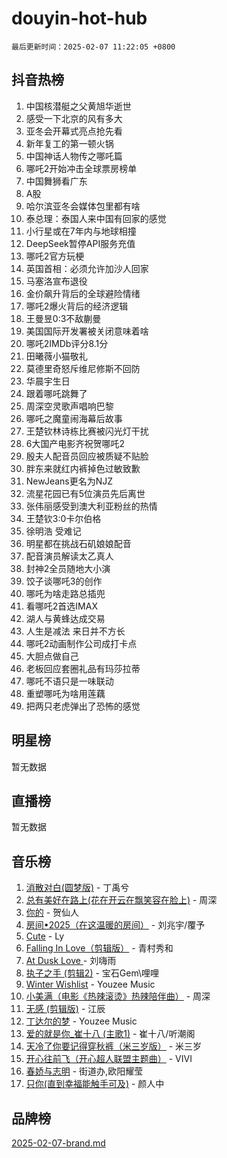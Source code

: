 # douyin-hot-hub

`最后更新时间：2025-02-07 11:22:05 +0800`

## 抖音热榜

1. 中国核潜艇之父黄旭华逝世
1. 感受一下北京的风有多大
1. 亚冬会开幕式亮点抢先看
1. 新年复工的第一顿火锅
1. 中国神话人物传之哪吒篇
1. 哪吒2开始冲击全球票房榜单
1. 中国舞狮看广东
1. A股
1. 哈尔滨亚冬会媒体包里都有啥
1. 泰总理：泰国人来中国有回家的感觉
1. 小行星或在7年内与地球相撞
1. DeepSeek暂停API服务充值
1. 哪吒2官方玩梗
1. 英国首相：必须允许加沙人回家
1. 马塞洛宣布退役
1. 金价飙升背后的全球避险情绪
1. 哪吒2爆火背后的经济逻辑
1. 王曼昱0:3不敌蒯曼
1. 美国国际开发署被关闭意味着啥
1. 哪吒2IMDb评分8.1分
1. 田曦薇小猫敬礼
1. 莫德里奇怒斥维尼修斯不回防
1. 华晨宇生日
1. 跟着哪吒跳舞了
1. 周深空灵歌声唱响巴黎
1. 哪吒之魔童闹海幕后故事
1. 王楚钦林诗栋比赛被闪光灯干扰
1. 6大国产电影齐祝贺哪吒2
1. 殷夫人配音员回应被质疑不贴脸
1. 胖东来就红内裤掉色过敏致歉
1. NewJeans更名为NJZ
1. 流星花园已有5位演员先后离世
1. 张伟丽感受到澳大利亚粉丝的热情
1. 王楚钦3:0卡尔伯格
1. 徐明浩 受难记
1. 明星都在挑战石矶娘娘配音
1. 配音演员解读太乙真人
1. 封神2全员随地大小演
1. 饺子谈哪吒3的创作
1. 哪吒为啥走路总插兜
1. 看哪吒2首选IMAX
1. 湖人与黄蜂达成交易
1. 人生是减法 来日并不方长
1. 哪吒2动画制作公司成打卡点
1. 大胆点做自己
1. 老板回应套圈礼品有玛莎拉蒂
1. 哪吒不语只是一味联动
1. 重塑哪吒为啥用莲藕
1. 把两只老虎弹出了恐怖的感觉

## 明星榜

暂无数据

## 直播榜

暂无数据

## 音乐榜

1. [消散对白(圆梦版)](https://sf5-hl-cdn-tos.douyinstatic.com/obj/tos-cn-ve-2774/og4jB5I5IizzoZVAAAzWgBMAsMDWoArfwBOiFs) - 丁禹兮
1. [总有美好在路上(花在开云在飘笑容在脸上)](https://sf6-cdn-tos.douyinstatic.com/obj/tos-cn-ve-2774/oU5u7NwtfBIvaNhoQBszOvAlRiAoiWAVVyBMq4) - 周深
1. [你的](https://sf5-hl-cdn-tos.douyinstatic.com/obj/tos-cn-ve-2774/oYuIeKf42jB7sEV6B2upMdpYAgfrQWj0FeRegh) - 贺仙人
1. [房间•2025（在这温暖的房间）](https://sf5-hl-cdn-tos.douyinstatic.com/obj/tos-cn-ve-2774/oMzJcnT8BgIetASeBfwfEeBQVNfACiCifhfZP7g) - 刘兆宇/覆予
1. [Cute](https://sf5-hl-cdn-tos.douyinstatic.com/obj/tos-cn-ve-2774/o4IbIzHWKAAB4wsS5qMBRiiAlEBGTpQRNfFvuo) - Ly
1. [Falling In Love（剪辑版）](https://sf5-hl-cdn-tos.douyinstatic.com/obj/tos-cn-ve-2774/o8ajpA8zzgBPahbBIO8AcKGBLJezFCRd1wfP9f) - 青村秀和
1. [ At Dusk  Love ](https://sf5-hl-cdn-tos.douyinstatic.com/obj/tos-cn-ve-2774/o8CrpCf5CaYgI4ZrtQgMQAFEfuGqNnRSDQAPBc) - 刘嗨雨
1. [执子之手 (剪辑2)](https://sf5-hl-cdn-tos.douyinstatic.com/obj/tos-cn-ve-2774/oUoZLQjCc31XzqsBnBQUNgeKtYPBcgbFDwtfcu) - 宝石Gem\哩哩
1. [Winter Wishlist](https://sf5-hl-cdn-tos.douyinstatic.com/obj/tos-cn-ve-2774/oIIgUOeamCFCVAzxN6MFRLIBlLGpUqQxeeHrLE) - Youzee Music
1. [小美满（电影《热辣滚烫》热辣陪伴曲）](https://sf5-hl-cdn-tos.douyinstatic.com/obj/tos-cn-ve-2774/o0GAn2lSgfZIDUgtevCGDQYnFg4CwnrBaxbTZL) - 周深
1. [无感 (剪辑版)](https://sf5-hl-cdn-tos.douyinstatic.com/obj/tos-cn-ve-2774/o0eIsUzJBDlQaQFC5OFlgbMEZC1TFYBftOBn6p) - 江辰
1. [丁达尔的梦](https://sf5-hl-cdn-tos.douyinstatic.com/obj/tos-cn-ve-2774/oMU3WirUZBVQkAC9ccG5P2IQirziZM2RTInUY) - Youzee Music
1. [爱的就是你_崔十八 (主歌1)](https://sf3-cdn-tos.douyinstatic.com/obj/tos-cn-ve-2774/oI5BO5DhFZ6UTcNCnZaOCBLtZ7WIMQGfgnXf5E) - 崔十八/听潮阁
1. [天冷了你要记得穿秋裤（米三岁版）](https://sf5-hl-cdn-tos.douyinstatic.com/obj/tos-cn-ve-2774/oQlIwVIDWiZ6BQilAorS7MA0AgCkQDvcZAdm1) - 米三岁
1. [开心往前飞（开心超人联盟主题曲）](https://sf5-hl-cdn-tos.douyinstatic.com/obj/tos-cn-ve-2774/9d8fb7c82cf1421fb93a9fe925275e0a) - VIVI
1. [春娇与志明](https://sf5-hl-cdn-tos.douyinstatic.com/obj/tos-cn-ve-2774/e530d8fceb7044b39707d7f9ff54add1) - 街道办,欧阳耀莹
1. [只你(直到幸福能触手可及)](https://sf5-hl-cdn-tos.douyinstatic.com/obj/tos-cn-ve-2774/o0lBkRDzFTeaVSUz3ZZSCBVtZ5DIMQGfgmEAuE) - 颜人中

## 品牌榜

[2025-02-07-brand.md](2025-02-07-brand.md)
